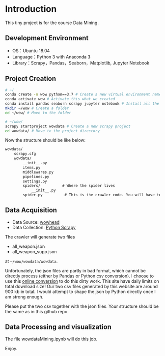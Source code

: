 # Introduction
This tiny project is for the course Data Mining.

## Development Environment
- OS：Ubuntu 18.04
- Language：Python 3 with Anaconda 3
- Library：Scrapy，Pandas，Seaborn，Matplotlib, Jupyter Notebook

## Project Creation

```bash
# ~/  
conda create -n wow python==3.7 # Create a new virtual environment named wow
conda activate wow # Activate this what we created
conda install pandas seaborn scrapy jupyter notebook # Install all the needed libraries
mkdir ~/wow # Create a folder
cd ~/wow/ # Move to the folder

# ~/wow/ 
scrapy startproject wowdata # Create a new scrapy project
cd wowdata/ # Move to the project directory
```

Now the structure should be like below:

```markdown
wowdata/
    scrapy.cfg       
    wowdata/        
        __init__.py
        items.py         
        middlewares.py   
        pipelines.py      
        settings.py      
        spiders/          # Where the spider lives
            __init__.py
	    spider.py          # This is the crawler code. You will have to code it to crawl the data.
```


## Data Acquisition 

- Data Source: [wowhead](https://classic.wowhead.com/ "wowhead")
- Data Collection: [Python Scrapy](https://scrapy.org/ "Python Scrapy")

The crawler will generate two files

- all_weapon.json
- all_weapon_supp.json

at `~/wow/wowdata/wowdata`.

Unfortunately, the json files are partly in bad format, which cannot be directly process (either by Pandas or Python csv conversion). I choose to use this [online conversion](https://json-csv.com/ "online conversion") to do this dirty work. This site have daily limits on total download size! Our two csv files generated by this website are around 900 kb in total. I would attempt to shape the json by Python directly once I am strong enough.

Please put the two csv together with the json files. Your structure should be the same as in this github repo.


## Data Processing and visualization

The file wowdataMining.ipynb will do this job.

Enjoy. 


